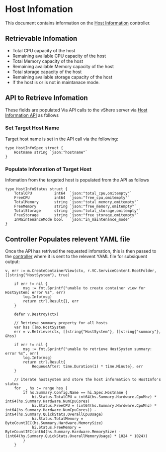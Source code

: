 # Host Infomation 

This document contains information on the [Host Information](https://github.com/vKubeViewer/vkubeviewer/blob/main/controllers/hostinfo_controller.go) controller.

## Retrievable Infomation 

- Total CPU capacity of the host
- Remaining available CPU capacity of the host
- Total Memory capacity of the host 
- Remaining available Memory capacity of the host
- Total storage capacity of the host
- Remaining available storage capacity of the host
- If the host is or is not in maintanace mode.



## API to Retrieve Infomation

These fields are populated Via API calls to the vShere server via [Host Information API](https://github.com/vKubeViewer/vkubeviewer/blob/Richard/api/v1/hostinfo_types.go) as follows

### Set Target Host Name

Target host name is set in the API call via the following:

```
type HostInfoSpec struct {
	Hostname string `json:"hostname"`
}

```

### Populate Infomation of Target Host

Infomation from the targeted host is populated from the API as follows

```
type HostInfoStatus struct {
	TotalCPU          int64  `json:"total_cpu,omitempty"`
	FreeCPU           int64  `json:"free_cpu,omitempty"`
	TotalMemory       string `json:"total_memory,omitempty"`
	FreeMemory        string `json:"free_memory,omitempty"`
	TotalStorage      string `json:"total_storage,omitempty"`
	FreeStorage       string `json:"free_storage,omitempty"`
	InMaintenanceMode bool   `json:"in_maintenance_mode"`
}

```


## Controller Populates relevent YAML file


Once the API has retrived the requested infomation, this is then passed to the [controller](https://github.com/vKubeViewer/vkubeviewer/blob/main/controllers/hostinfo_controller.go) where it is sent to the relevent YAML file for subsiquent output:


```
v, err := m.CreateContainerView(ctx, r.VC.ServiceContent.RootFolder, []string{"HostSystem"}, true)

	if err != nil {
		msg := fmt.Sprintf("unable to create container view for HostSystem: error %s", err)
		log.Info(msg)
		return ctrl.Result{}, err
	}

	defer v.Destroy(ctx)

	// Retrieve summary property for all hosts
	var hss []mo.HostSystem
	err = v.Retrieve(ctx, []string{"HostSystem"}, []string{"summary"}, &hss)

	if err != nil {
		msg := fmt.Sprintf("unable to retrieve HostSystem summary: error %s", err)
		log.Info(msg)
		return ctrl.Result{
			RequeueAfter: time.Duration(1) * time.Minute}, err
	}

	// iterate hostsystem and store the host information to HostInfo's status
	for _, hs := range hss {
		if hs.Summary.Config.Name == hi.Spec.Hostname {
			hi.Status.TotalCPU = int64(hs.Summary.Hardware.CpuMhz) * int64(hs.Summary.Hardware.NumCpuCores)
			hi.Status.FreeCPU = (int64(hs.Summary.Hardware.CpuMhz) * int64(hs.Summary.Hardware.NumCpuCores)) - int64(hs.Summary.QuickStats.OverallCpuUsage)
			hi.Status.TotalMemory = ByteCountIEC(hs.Summary.Hardware.MemorySize)
			hi.Status.FreeMemory = ByteCountIEC(int64(hs.Summary.Hardware.MemorySize) - (int64(hs.Summary.QuickStats.OverallMemoryUsage) * 1024 * 1024))
		}
	}


```

